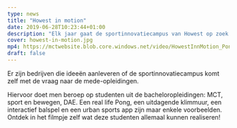 ```yaml
---
type: news
title: "Howest in motion"
date: 2019-06-28T10:23:44+01:00
description: "Elk jaar gaat de sportinnovatiecampus van Howest op zoek naar mogelijkheden om mensen op een laagdrempelige manier aan het bewegen te zetten door ook de nieuwste technologieën te gebruiken."
cover: howest-in-motion.jpg
mp4: https://mctwebsite.blob.core.windows.net/video/HowestInnMotion_Pong_v2.mp4
draft: false
---
```


Er zijn bedrijven die ideeën aanleveren of de sportinnovatiecampus komt zelf met de vraag naar de mede-opleidingen.

Hiervoor doet men beroep op studenten uit de bacheloropleidingen: MCT, sport en bewegen, DAE. Een real life Pong, een uitdagende klimmuur, een interactief balspel en een urban sports app zijn maar enkele voorbeelden. Ontdek in het filmpje zelf wat deze studenten allemaal kunnen realiseren!


